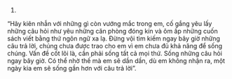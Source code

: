 1) 
“Hãy kiên nhẫn với những gì còn vướng mắc trong em, cố gắng yêu lấy những câu hỏi như yêu những căn phòng đóng kín và ôm ấp những cuốn sách viết bằng thứ ngôn ngữ xa lạ. Đừng vội tìm kiếm ngay bây giờ những câu trả lời, chúng chưa được trao cho em vì em chưa đủ khả năng để sống chúng. Vấn đề cốt lõi là, cần phải sống tất cả mọi thứ. Sống những câu hỏi ngay bây giờ. Có thể nhờ thế mà em sẽ dần dần, dù em không nhận ra, một ngày kia em sẽ sống gần hơn với câu trả lời”.

